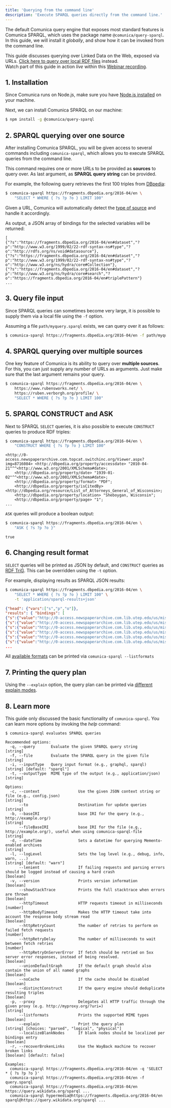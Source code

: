 ```yaml
---
title: 'Querying from the command line'
description: 'Execute SPARQL queries directly from the command line.'
---
```


The default Comunica query engine that exposes most standard features is Comunica SPARQL,
which uses the package name `@comunica/query-sparql`.
In this guide, we will install it _globally_, and show how it can be invoked from the command line.

<div class="note">
This guide discusses querying over Linked Data on the Web, exposed via URLs.
<a href="/docs/query/getting_started/query_cli_file/">Click here to query over local RDF files</a> instead.
</div>

<div class="video">
Watch part of this guide in action <em>live</em> within this <a href="https://youtu.be/ydpdziVNw1k?t=671">Webinar recording</a>.
</div>

## 1. Installation

Since Comunica runs on Node.js, make sure you have [Node.js installed](https://nodejs.org/en/) on your machine.

Next, we can install Comunica SPARQL on our machine:
```bash
$ npm install -g @comunica/query-sparql
```

## 2. SPARQL querying over one source

After installing Comunica SPARQL, you will be given access to several commands including `comunica-sparql`,
which allows you to execute SPARQL queries from the command line.

This command requires one or more URLs to be provided as **sources** to query over.
As last argument, as **SPARQL query string** can be provided.

For example, the following query retrieves the first 100 triples from [DBpedia](https://fragments.dbpedia.org/2016-04/en):
```bash
$ comunica-sparql https://fragments.dbpedia.org/2016-04/en \
    "SELECT * WHERE { ?s ?p ?o } LIMIT 100"
```

<div class="note">
Given a URL, Comunica will automatically detect the <a href="/docs/query/advanced/source_types/">type of source</a> and handle it accordingly.
</div>

As output, a JSON array of bindings for the selected variables will be returned:
```
[
{"?s":"https://fragments.dbpedia.org/2016-04/en#dataset","?p":"http://www.w3.org/1999/02/22-rdf-syntax-ns#type","?o":"http://rdfs.org/ns/void#datasource"},
{"?s":"https://fragments.dbpedia.org/2016-04/en#dataset","?p":"http://www.w3.org/1999/02/22-rdf-syntax-ns#type","?o":"http://www.w3.org/ns/hydra/core#Collection"},
{"?s":"https://fragments.dbpedia.org/2016-04/en#dataset","?p":"http://www.w3.org/ns/hydra/core#search","?o":"https://fragments.dbpedia.org/2016-04/en#triplePattern"}
...
``` 

## 3. Query file input

Since SPARQL queries can sometimes become very large, it is possible to supply them via a local file using the `-f` option.

Assuming a file `path/myquery.sparql` exists, we can query over it as follows:

```bash
$ comunica-sparql https://fragments.dbpedia.org/2016-04/en -f path/myquery.sparql
```

## 4. SPARQL querying over multiple sources

One key feature of Comunica is its ability to query over **multiple sources**.
For this, you can just supply any number of URLs as arguments.
Just make sure that the last argument remains your query.

```bash
$ comunica-sparql https://fragments.dbpedia.org/2016-04/en \
    https://www.rubensworks.net/ \
    https://ruben.verborgh.org/profile/ \
    "SELECT * WHERE { ?s ?p ?o } LIMIT 100"
```

## 5. SPARQL CONSTRUCT and ASK

Next to SPARQL `SELECT` queries,
it is also possible to execute `CONSTRUCT` queries to produce RDF triples:
```bash
$ comunica-sparql https://fragments.dbpedia.org/2016-04/en \
    "CONSTRUCT WHERE { ?s ?p ?o } LIMIT 100"
```
```text
<http://0-access.newspaperarchive.com.topcat.switchinc.org/Viewer.aspx?img=8716084> <http://dbpedia.org/property/accessdate> "2010-04-21"^^<http://www.w3.org/2001/XMLSchema#date>;
    <http://dbpedia.org/property/date> "1939-01-02"^^<http://www.w3.org/2001/XMLSchema#date>;
    <http://dbpedia.org/property/format> "PDF";
    <http://dbpedia.org/property/isCitedBy> <http://dbpedia.org/resource/List_of_Attorneys_General_of_Wisconsin>;
    <http://dbpedia.org/property/location> "Sheboygan, Wisconsin";
    <http://dbpedia.org/property/page> "1";
...
```

`ASK` queries will produce a boolean output:
```bash
$ comunica-sparql https://fragments.dbpedia.org/2016-04/en \
    "ASK { ?s ?p ?o }"
```
```
true
```

## 6. Changing result format

`SELECT` queries will be printed as JSON by default, and `CONSTRUCT` queries as [RDF TriG](https://www.w3.org/TR/trig/).
This can be overridden using the `-t` option.

For example, displaying results as SPARQL JSON results:
```bash
$ comunica-sparql https://fragments.dbpedia.org/2016-04/en \
    "SELECT * WHERE { ?s ?p ?o } LIMIT 100" \
    -t 'application/sparql-results+json'
```
```json
{"head": {"vars":["s","p","o"]},
"results": { "bindings": [
{"s":{"value":"http://0-access.newspaperarchive.com.lib.utep.edu/us/mississippi/biloxi/biloxi-daily-herald/1899/05-06/page-6?tag=tierce+wine&rtserp=tags/tierce-wine?page=2","type":"uri"},"p":{"value":"http://dbpedia.org/property/date","type":"uri"},"o":{"value":"1899-05-06","type":"literal","datatype":"http://www.w3.org/2001/XMLSchema#date"}},
{"s":{"value":"http://0-access.newspaperarchive.com.lib.utep.edu/us/mississippi/biloxi/biloxi-daily-herald/1899/05-06/page-6?tag=tierce+wine&rtserp=tags/tierce-wine?page=2","type":"uri"},"p":{"value":"http://dbpedia.org/property/isCitedBy","type":"uri"},"o":{"value":"http://dbpedia.org/resource/Tierce_(unit)","type":"uri"}},
{"s":{"value":"http://0-access.newspaperarchive.com.lib.utep.edu/us/mississippi/biloxi/biloxi-daily-herald/1899/05-06/page-6?tag=tierce+wine&rtserp=tags/tierce-wine?page=2","type":"uri"},"p":{"value":"http://dbpedia.org/property/newspaper","type":"uri"},"o":{"value":"Biloxi Daily Herald","type":"literal"}},
{"s":{"value":"http://0-access.newspaperarchive.com.lib.utep.edu/us/mississippi/biloxi/biloxi-daily-herald/1899/05-06/page-6?tag=tierce+wine&rtserp=tags/tierce-wine?page=2","type":"uri"},"p":{"value":"http://dbpedia.org/property/page","type":"uri"},"o":{"value":"6","type":"literal"}},
{"s":{"value":"http://0-access.newspaperarchive.com.lib.utep.edu/us/mississippi/biloxi/biloxi-daily-herald/1899/05-06/page-6?tag=tierce+wine&rtserp=tags/tierce-wine?page=2","type":"uri"},"p":{"value":"http://dbpedia.org/property/title","type":"uri"},"o":{"value":"A New System of Weights and Measures","type":"literal"}},
{"s":{"value":"http://0-access.newspaperarchive.com.lib.utep.edu/us/mississippi/biloxi/biloxi-daily-herald/1899/05-06/page-6?tag=tierce+wine&rtserp=tags/tierce-wine?page=2","type":"uri"},"p":{"value":"http://dbpedia.org/property/url","type":"uri"},"o":{"value":"http://0-access.newspaperarchive.com.lib.utep.edu/us/mississippi/biloxi/biloxi-daily-herald/1899/05-06/page-6?tag=tierce+wine&rtserp=tags/tierce-wine?page=2","type":"uri"}},
...
``` 

<div class="note">
All <a href="/docs/query/advanced/result_formats/">available formats</a> can be printed via <code>comunica-sparql --listformats</code>
</div>

## 7. Printing the query plan

Using the `--explain` option, the query plan can be printed via [different explain modes](/docs/query/advanced/explain/).

## 8. Learn more

This guide only discussed the basic functionality of `comunica-sparql`.
You can learn more options by invoking the _help_ command:
```text
$ comunica-sparql evaluates SPARQL queries

Recommended options:
  -q, --query       Evaluate the given SPARQL query string                                                                                              [string]
  -f, --file        Evaluate the SPARQL query in the given file                                                                                         [string]
  -i, --inputType   Query input format (e.g., graphql, sparql)                                                                      [string] [default: "sparql"]
  -t, --outputType  MIME type of the output (e.g., application/json)                                                                                    [string]

Options:
  -c, --context                 Use the given JSON context string or file (e.g., config.json)                                                           [string]
      --to                      Destination for update queries                                                                                          [string]
  -b, --baseIRI                 base IRI for the query (e.g., http://example.org/)                                                                      [string]
      --fileBaseIRI             base IRI for the file (e.g., http://example.org/), useful when using comunica-sparql-file                               [string]
  -d, --dateTime                Sets a datetime for querying Memento-enabled archives                                                                   [string]
  -l, --logLevel                Sets the log level (e.g., debug, info, warn, ...)                                                     [string] [default: "warn"]
      --lenient                 If failing requests and parsing errors should be logged instead of causing a hard crash                                [boolean]
  -v, --version                 Prints version information                                                                                             [boolean]
      --showStackTrace          Prints the full stacktrace when errors are thrown                                                                      [boolean]
      --httpTimeout             HTTP requests timeout in milliseconds                                                                                   [number]
      --httpBodyTimeout         Makes the HTTP timeout take into account the response body stream read                                                 [boolean]
      --httpRetryCount          The number of retries to perform on failed fetch requests                                                               [number]
      --httpRetryDelay          The number of milliseconds to wait between fetch retries                                                                [number]
      --httpRetryOnServerError  If fetch should be retried on 5xx server error responses, instead of being resolved.                                   [boolean]
      --unionDefaultGraph       If the default graph should also contain the union of all named graphs                                                 [boolean]
      --noCache                 If the cache should be disabled                                                                                        [boolean]
      --distinctConstruct       If the query engine should deduplicate resulting triples                                                               [boolean]
  -p, --proxy                   Delegates all HTTP traffic through the given proxy (e.g. http://myproxy.org/?uri=)                                      [string]
      --listformats             Prints the supported MIME types                                                                                        [boolean]
      --explain                 Print the query plan                                                         [string] [choices: "parsed", "logical", "physical"]
      --localizeBlankNodes      If blank nodes should be localized per bindings entry                                                                  [boolean]
  -r, --recoverBrokenLinks      Use the WayBack machine to recover broken links                                                       [boolean] [default: false]

Examples:
  comunica-sparql https://fragments.dbpedia.org/2016-04/en -q 'SELECT * { ?s ?p ?o }'
  comunica-sparql https://fragments.dbpedia.org/2016-04/en -f query.sparql
  comunica-sparql https://fragments.dbpedia.org/2016-04/en https://query.wikidata.org/sparql ...
  comunica-sparql hypermedia@https://fragments.dbpedia.org/2016-04/en sparql@https://query.wikidata.org/sparql ...
```
